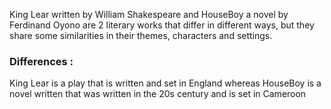 King Lear written by William Shakespeare and HouseBoy a novel by Ferdinand Oyono are 2 literary works that differ in different ways, but they share some similarities in their themes, characters and settings. 

### Differences :

King Lear is a play that is written and set in England whereas HouseBoy is a novel written that was written in the 20s century and is set in Cameroon